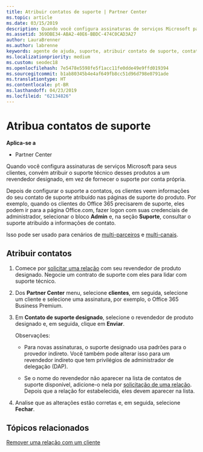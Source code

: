 ```yaml
---
title: Atribuir contatos de suporte | Partner Center
ms.topic: article
ms.date: 03/15/2019
description: Quando você configura assinaturas de serviços Microsoft para seus clientes, convém atribuir o suporte técnico desses produtos a um revendedor designado, em vez de fornecer o suporte por conta própria.
ms.assetid: 369DBE34-ABA2-40E6-BBDC-474C0CAD3A27
author: LauraBrenner
ms.author: labrenne
keywords: agente de ajuda, suporte, atribuir contato de suporte, contato de suporte designado
ms.localizationpriority: medium
ms.custom: seodec18
ms.openlocfilehash: 7e5478e5598fe5f1acc11fe0dde49e9ffd019394
ms.sourcegitcommit: b1ab80345b4e4af649fb8cc51d96d798e0791ade
ms.translationtype: HT
ms.contentlocale: pt-BR
ms.lasthandoff: 04/23/2019
ms.locfileid: "62134826"
---
```

# <a name="assign-support-contacts"></a>Atribua contatos de suporte

**Aplica-se a**

-  Partner Center

Quando você configura assinaturas de serviços Microsoft para seus clientes, convém atribuir o suporte técnico desses produtos a um revendedor designado, em vez de fornecer o suporte por conta própria.

Depois de configurar o suporte a contatos, os clientes veem informações do seu contato de suporte atribuído nas páginas de suporte do produto. Por exemplo, quando os clientes do Office 365 precisarem de suporte, eles podem ir para a página Office.com, fazer logon com suas credenciais de administrador, selecionar o bloco **Admin** e, na seção **Suporte**, consultar o suporte atribuído a informações de contato.

Isso pode ser usado para cenários de [multi-parceiros](multipartner.md) e [multi-canais](multichannel.md). 

<a href="" id="assigncontacts"></a>
## <a name="assign-contacts"></a>Atribuir contatos

1.  Comece por [solicitar uma relação](request-a-relationship-with-a-customer.md) com seu revendedor de produto designado. Negocie um contrato de suporte com eles para lidar com suporte técnico.

2.  Dos **Partner Center** menu, selecione **clientes**, em seguida, selecione um cliente e selecione uma assinatura, por exemplo, o Office 365 Business Premium.

3.  Em **Contato de suporte designado**, selecione o revendedor de produto designado e, em seguida, clique em **Enviar**. 

    Observações: 
    
    *  Para novas assinaturas, o suporte designado usa padrões para o provedor indireto. Você também pode alterar isso para um revendedor indireto que tem privilégios de administrador de delegação (DAP).
    
    *  Se o nome do revendedor não aparecer na lista de contatos de suporte disponível, adicione-o nela por [solicitação de uma relação](request-a-relationship-with-a-customer.md). Depois que a relação for estabelecida, eles devem aparecer na lista.  

4.  Analise que as alterações estão corretas e, em seguida, selecione **Fechar**.

## <a name="related-topics"></a>Tópicos relacionados

[Remover uma relação com um cliente](remove-a-relationship.md)